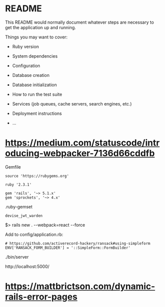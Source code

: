 # README

This README would normally document whatever steps are necessary to get the
application up and running.

Things you may want to cover:

* Ruby version

* System dependencies

* Configuration

* Database creation

* Database initialization

* How to run the test suite

* Services (job queues, cache servers, search engines, etc.)

* Deployment instructions

* ...


# https://medium.com/statuscode/introducing-webpacker-7136d66cddfb

Gemfile
```
source 'https://rubygems.org'

ruby '2.3.1'

gem 'rails', '~> 5.1.x'
gem 'sprockets', '~> 4.x'
```

.ruby-gemset
```
devise_jwt_warden
```

$> rails new . --webpack=react --force


Add to config/application.rb:
```
# https://github.com/activerecord-hackery/ransack#using-simpleform
ENV['RANSACK_FORM_BUILDER'] = '::SimpleForm::FormBuilder'
```


./bin/server

http://localhost:5000/


# https://mattbrictson.com/dynamic-rails-error-pages

